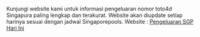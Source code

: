 Kunjungi website kami untuk informasi pengeluaran nomor toto4d Singapura paling lengkap dan terakurat. Website akan diupdate setiap harinya sesuai dengan jadwal Singaporepools.
Website : [Pengeluaran SGP Hari Ini](https://www.bellevillebulls.com/)
